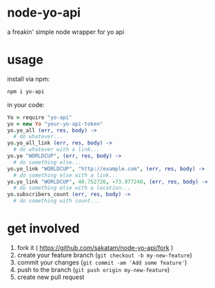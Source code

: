 node-yo-api
===========

a freakin' simple node wrapper for yo api

usage
=====

install via npm:
```bash
npm i yo-api
```

in your code:
```coffee
Yo = require "yo-api"
yo = new Yo "your-yo-api-token"
yo.yo_all (err, res, body) ->
  # do whatever...
yo.yo_all_link (err, res, body) ->
  # do whatever with a link...
yo.yo "WORLDCUP", (err, res, body) ->
  # do something else...
yo.yo_link "WORLDCUP", "http://example.com", (err, res, body) ->
  # do something else with a link...
yo.yo_link "WORLDCUP", 40.752726, -73.977240, (err, res, body) ->
  # do something else with a location...
yo.subscribers_count (err, res, body) ->
  # do something with count...
```

get involved
============

1. fork it ( https://github.com/sakatam/node-yo-api/fork )
2. create your feature branch (`git checkout -b my-new-feature`)
3. commit your changes (`git commit -am 'Add some feature'`)
4. push to the branch (`git push origin my-new-feature`)
5. create new pull request
